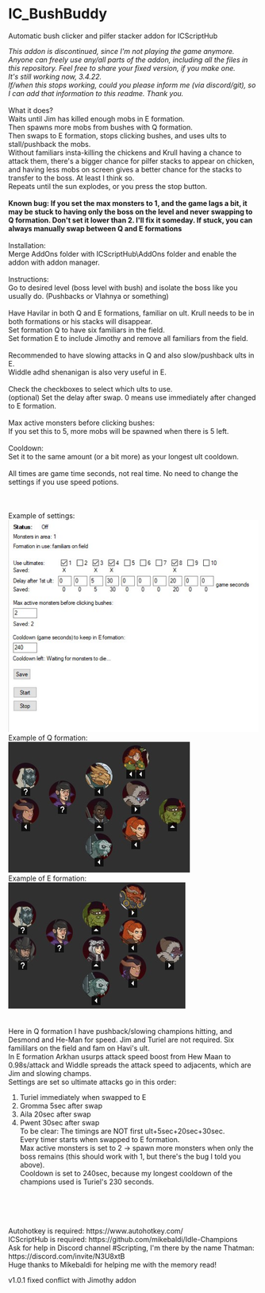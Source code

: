 # IC_BushBuddy </br>
 Automatic bush clicker and pilfer stacker addon for ICScriptHub </br>
 
<i>This addon is discontinued, since I'm not playing the game anymore. Anyone can freely use any/all parts of the addon, including all the files in this repository. Feel free to share your fixed version, if you make one.</br>
It's still working now, 3.4.22.</br>
If/when this stops working, could you please inform me (via discord/git), so I can add that information to this readme. Thank you.</i></br>
 </br>
What it does? </br>
Waits until Jim has killed enough mobs in E formation. </br>
Then spawns more mobs from bushes with Q formation. </br>
Then swaps to E formation, stops clicking bushes, and uses ults to stall/pushback the mobs. </br>
Without familiars insta-killing the chickens and Krull having a chance to attack them, there's a bigger chance for pilfer stacks to appear on chicken, and having less mobs on screen gives a better chance for the stacks to transfer to the boss. At least I think so.</br>
Repeats until the sun explodes, or you press the stop button. </br>
 </br>
 <b>Known bug: If you set the max monsters to 1, and the game lags a bit, it may be stuck to having only the boss on the level and never swapping to Q formation. Don't set it lower than 2. I'll fix it someday. If stuck, you can always manually swap between Q and E formations</br></b>
 </br>
Installation: </br>
Merge AddOns folder with ICScriptHub\AddOns folder and enable the addon with addon manager. </br>
 </br>
Instructions: </br>
Go to desired level (boss level with bush) and isolate the boss like you usually do. (Pushbacks or Vlahnya or something)</br>
 </br>
Have Havilar in both Q and E formations, familiar on ult. Krull needs to be in both formations or his stacks will disappear.</br>
Set formation Q to have six familiars in the field. </br>
Set formation E to include Jimothy and remove all familiars from the field.</br>
 </br>
Recommended to have slowing attacks in Q and also slow/pushback ults in E. </br>
Widdle adhd shenanigan is also very useful in E. </br>
 </br>
Check the checkboxes to select which ults to use. </br>
(optional) Set the delay after swap. 0 means use immediately after changed to E formation. </br>
 </br>
Max active monsters before clicking bushes: </br>
If you set this to 5, more mobs will be spawned when there is 5 left.</br>
 </br>
Cooldown: </br>
Set it to the same amount (or a bit more) as your longest ult cooldown. </br>
 </br>
All times are game time seconds, not real time. No need to change the settings if you use speed potions. </br>
 </br>
 </br>
 </br>
 Example of settings:</br>
 ![settings](settings.jpg?raw=true "Settings example") </br>
Example of Q formation: </br>
  ![q](Q_formation.jpg?raw=true "Q formation example") </br>
Example of E formation: </br>
 ![e](E_formation.jpg?raw=true "E formation example") </br>
</br>
</br>
 Here in Q formation I have pushback/slowing champions hitting, and Desmond and He-Man for speed. Jim and Turiel are not required. Six famililars on the field and fam on Havi's ult.</br>
 In E formation Arkhan usurps attack speed boost from Hew Maan to 0.98s/attack and Widdle spreads the attack speed to adjacents, which are Jim and slowing champs.</br>
 Settings are set so ultimate attacks go in this order:</br>
 1. Turiel immediately when swapped to E</br>
 2. Gromma 5sec after swap</br>
 3. Aila 20sec after swap</br>
 4. Pwent 30sec after swap</br>
 To be clear: The timings are NOT first ult+5sec+20sec+30sec.</br>
 Every timer starts when swapped to E formation.</br>
 Max active monsters is set to 2 -> spawn more monsters when only the boss remains (this should work with 1, but there's the bug I told you above).</br>
 Cooldown is set to 240sec, because my longest cooldown of the champions used is Turiel's 230 seconds.</br>
 </br>
 </br>
 </br>
 </br>
Autohotkey is required: https://www.autohotkey.com/ </br>
ICScriptHub is required: https://github.com/mikebaldi/Idle-Champions </br>
Ask for help in Discord channel #Scripting, I'm there by the name Thatman: https://discord.com/invite/N3U8xtB </br>
Huge thanks to Mikebaldi for helping me with the memory read!

v1.0.1 fixed conflict with Jimothy addon
